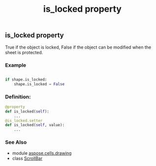 ﻿---
title: is_locked property
second_title: Aspose.Cells for Python via .NET API References
description: 
type: docs
weight: 630
url: /aspose.cells.drawing/scrollbar/is_locked/
is_root: false
---

## is_locked property


True if the object is locked, False if the object can be modified when the sheet is protected.

### Example 


```python

if shape.is_locked:
    shape.is_locked = False

```
### Definition:
```python
@property
def is_locked(self):
    ...
@is_locked.setter
def is_locked(self, value):
    ...
```

### See Also
* module [aspose.cells.drawing](../../)
* class [ScrollBar](/cells/python-net/aspose.cells.drawing/scrollbar)
